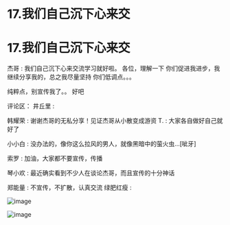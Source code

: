 # 17.我们自己沉下心来交

# 17.我们自己沉下心来交

杰哥 : 我们自己沉下心来交流学习就好啦。 各位，理解一下 你们促进我进步，我继续分享我的，总之我尽量坚持 你们低调点。。。

纯粹点，别宣传我了。。 好吧

评论区： 井丘里 :

韩耀荣 : 谢谢杰哥的无私分享！见证杰哥从小散变成游资 T. : 大家各自做好自己就好了

小小白 : 没办法的，像你这么拉风的男人，就像黑暗中的萤火虫…[呲牙]

索罗 : 加油，大家都不要宣传，传播

琴小欢 : 最近确实看到不少人在谈论杰哥，而且宣传的十分神话

郑能量 : 不宣传，不扩散，认真交流 绿肥红瘦 :

![image](img/Image_009.png)

![image](img/Image_010.png)